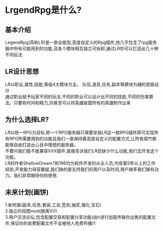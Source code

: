 # LrgendRpg是什么?

## 基本介绍
LegendRpg(简称LR)是一款全能型,高度自定义的Rpg插件,他几乎包含了rpg服务器中所有可能用到的功能,且各个模块相互独立可拆卸,通过LR你可以打造出几十种不同玩法

## LR设计思想
LR以职业,属性,技能,等级4大模块为主。 队伍,道具,任务,副本等模块为辅的思路设计<br>
通过职业赋予玩家不同的玩法,不同的职业可以设计出不同的技能,不同的伤害算法。只要有时间和精力,你甚至可以将英雄联盟所有的英雄制作出来<br>

## 为什么选择LR?
LR以统一RPG为目标,即一个RPG服务器只需要安装LR这一款RPG插件即可实现所有RPG所需要用到的功能且我们一直保持着高度自定义的配置方式,让所有腐竹都能够自由打造出心目中理想的服务器。
<br>
不要问我们能不能兼容XXX插件,直接告诉我们LR还缺少什么功能,我们去开发这个功能。<br>
LR的作者ShallowDream7和196均为软件开发的从业人员,均有着5年以上的工作经验,开发能力毋容置疑,我们缺的是支持我们的用户以及时间,用户越多我们越有动力。我们非常期待你的使用.

## 未来计划(画饼)
1.新附属(副本,任务,套装,工会,签到,抽奖,强化,宝石)<br>
2.独立的视图mod(脱离VV)<br>
3.用户交流论坛,包含配置交易和配置分享功能(由lr进行加密传输你出售的配置文件,保证你的收费配置文件不会被他人免费传播)1



